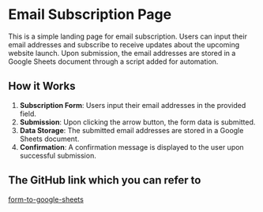 # Email Subscription Page

This is a simple landing page for email subscription. Users can input their email addresses and subscribe to receive updates about the upcoming website launch. Upon submission, the email addresses are stored in a Google Sheets document through a script added for automation.

## How it Works

1. **Subscription Form**: Users input their email addresses in the provided field.
2. **Submission**: Upon clicking the arrow button, the form data is submitted.
3. **Data Storage**: The submitted email addresses are stored in a Google Sheets document.
4. **Confirmation**: A confirmation message is displayed to the user upon successful submission.


## The GitHub link which you can refer to 

[form-to-google-sheets](https://github.com/jamiewilson/form-to-google-sheets)

